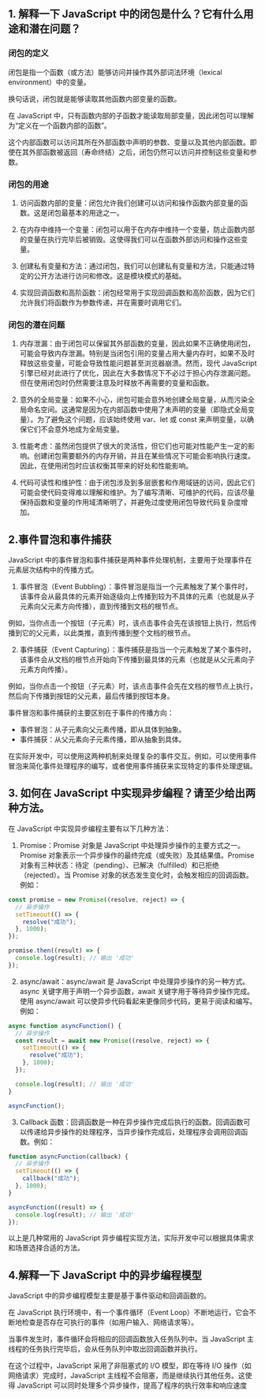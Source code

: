 ## 1. 解释一下 JavaScript 中的闭包是什么？它有什么用途和潜在问题？

### 闭包的定义

闭包是指一个函数（或方法）能够访问并操作其外部词法环境（lexical environment）中的变量。

换句话说，闭包就是能够读取其他函数内部变量的函数。

在 JavaScript 中，只有函数内部的子函数才能读取局部变量，因此闭包可以理解为“定义在一个函数内部的函数”。

这个内部函数可以访问其所在外部函数中声明的参数、变量以及其他内部函数。即使在其外部函数被返回（寿命终结）之后，闭包仍然可以访问并控制这些变量和参数。

### 闭包的用途

1. 访问函数内部的变量：闭包允许我们创建可以访问和操作函数内部变量的函数。这是闭包最基本的用途之一。

2. 在内存中维持一个变量：闭包可以用于在内存中维持一个变量，防止函数内部的变量在执行完毕后被销毁。这使得我们可以在函数外部访问和操作这些变量。

3. 创建私有变量和方法：通过闭包，我们可以创建私有变量和方法，只能通过特定的公开方法进行访问和修改。这是模块模式的基础。

4. 实现回调函数和高阶函数：闭包经常用于实现回调函数和高阶函数，因为它们允许我们将函数作为参数传递，并在需要时调用它们。

### 闭包的潜在问题

1. 内存泄漏：由于闭包可以保留其外部函数的变量，因此如果不正确使用闭包，可能会导致内存泄漏。特别是当闭包引用的变量占用大量内存时，如果不及时释放这些变量，可能会导致性能问题甚至浏览器崩溃。然而，现代 JavaScript 引擎已经对此进行了优化，因此在大多数情况下不必过于担心内存泄漏问题。但在使用闭包时仍然需要注意及时释放不再需要的变量和函数。

2. 意外的全局变量：如果不小心，闭包可能会意外地创建全局变量，从而污染全局命名空间。这通常是因为在内部函数中使用了未声明的变量（即隐式全局变量）。为了避免这个问题，应该始终使用 var、let 或 const 来声明变量，以确保它们不会意外地成为全局变量。

3. 性能考虑：虽然闭包提供了很大的灵活性，但它们也可能对性能产生一定的影响。创建闭包需要额外的内存开销，并且在某些情况下可能会影响执行速度。因此，在使用闭包时应该权衡其带来的好处和性能影响。

4. 代码可读性和维护性：由于闭包涉及到多层嵌套和作用域链的访问，因此它们可能会使代码变得难以理解和维护。为了编写清晰、可维护的代码，应该尽量保持函数和变量的作用域清晰明了，并避免过度使用闭包导致代码复杂度增加。

## 2.事件冒泡和事件捕获

JavaScript 中的事件冒泡和事件捕获是两种事件处理机制，主要用于处理事件在元素层次结构中的传播方式。

1. 事件冒泡（Event Bubbling）：事件冒泡是指当一个元素触发了某个事件时，该事件会从最具体的元素开始逐级向上传播到较为不具体的元素（也就是从子元素向父元素方向传播），直到传播到文档的根节点。

例如，当你点击一个按钮（子元素）时，该点击事件会先在该按钮上执行，然后传播到它的父元素，以此类推，直到传播到整个文档的根节点。

2. 事件捕获（Event Capturing）：事件捕获是指当一个元素触发了某个事件时，该事件会从文档的根节点开始向下传播到最具体的元素（也就是从父元素向子元素方向传播）。

例如，当你点击一个按钮（子元素）时，该点击事件会先在文档的根节点上执行，然后向下传播到按钮的父元素，最后传播到按钮本身。

事件冒泡和事件捕获的主要区别在于事件的传播方向：

- 事件冒泡：从子元素向父元素传播，即从具体到抽象。
- 事件捕获：从父元素向子元素传播，即从抽象到具体。

在实际开发中，可以使用这两种机制来处理复杂的事件交互。例如，可以使用事件冒泡来简化事件处理程序的编写，或者使用事件捕获来实现特定的事件处理逻辑。

## 3. 如何在 JavaScript 中实现异步编程？请至少给出两种方法。

在 JavaScript 中实现异步编程主要有以下几种方法：

1. Promise：Promise 对象是 JavaScript 中处理异步操作的主要方式之一。Promise 对象表示一个异步操作的最终完成（或失败）及其结果值。Promise 对象有三种状态：待定（pending）、已解决（fulfilled）和已拒绝（rejected）。当 Promise 对象的状态发生变化时，会触发相应的回调函数。例如：

```javascript
const promise = new Promise((resolve, reject) => {
  // 异步操作
  setTimeout(() => {
    resolve("成功");
  }, 1000);
});

promise.then((result) => {
  console.log(result); // 输出 '成功'
});
```

2. async/await：async/await 是 JavaScript 中处理异步操作的另一种方式。async 关键字用于声明一个异步函数，await 关键字用于等待异步操作完成。使用 async/await 可以使异步代码看起来更像同步代码，更易于阅读和编写。例如：

```javascript
async function asyncFunction() {
  // 异步操作
  const result = await new Promise((resolve, reject) => {
    setTimeout(() => {
      resolve("成功");
    }, 1000);
  });

  console.log(result); // 输出 '成功'
}

asyncFunction();
```

3. Callback 函数：回调函数是一种在异步操作完成后执行的函数。回调函数可以传递给异步操作的处理程序，当异步操作完成后，处理程序会调用回调函数。例如：

```javascript
function asyncFunction(callback) {
  // 异步操作
  setTimeout(() => {
    callback("成功");
  }, 1000);
}

asyncFunction((result) => {
  console.log(result); // 输出 '成功'
});
```

以上是几种常用的 JavaScript 异步编程实现方法，实际开发中可以根据具体需求和场景选择合适的方法。

## 4.解释一下 JavaScript 中的异步编程模型

JavaScript 中的异步编程模型主要是基于事件驱动和回调函数的。

在 JavaScript 执行环境中，有一个事件循环（Event Loop）不断地运行，它会不断地检查是否存在可执行的事件（如用户输入、网络请求等）。

当事件发生时，事件循环会将相应的回调函数放入任务队列中。当 JavaScript 主线程的任务执行完毕后，会从任务队列中取出回调函数并执行。

在这个过程中，JavaScript 采用了非阻塞式的 I/O 模型，即在等待 I/O 操作（如网络请求）完成时，JavaScript 主线程不会阻塞，而是继续执行其他任务。这使得 JavaScript 可以同时处理多个异步操作，提高了程序的执行效率和响应速度
